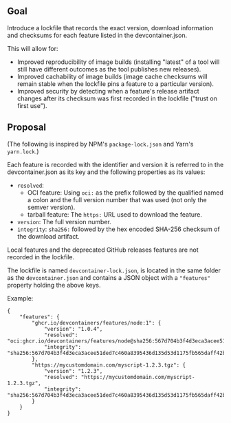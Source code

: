 ## Goal

Introduce a lockfile that records the exact version, download information and checksums for each feature listed in the devcontainer.json.

This will allow for:
- Improved reproducibility of image builds (installing "latest" of a tool will still have different outcomes as the tool publishes new releases).
- Improved cachability of image builds (image cache checksums will remain stable when the lockfile pins a feature to a particular version).
- Improved security by detecting when a feature's release artifact changes after its checksum was first recorded in the lockfile ("trust on first use").

## Proposal

(The following is inspired by NPM's `package-lock.json` and Yarn's `yarn.lock`.)

Each feature is recorded with the identifier and version it is referred to in the devcontainer.json as its key and the following properties as its values:
- `resolved`:
    - OCI feature: Using `oci:` as the prefix followed by the qualified named a colon and the full version number that was used (not only the semver version).
    - tarball feature: The `https:` URL used to download the feature.
- `version`: The full version number.
- `integrity`: `sha256:` followed by the hex encoded SHA-256 checksum of the download artifact.

Local features and the deprecated GitHub releases features are not recorded in the lockfile.

The lockfile is named `devcontainer-lock.json`, is located in the same folder as the `devcontainer.json` and contains a JSON object with a `"features"` property holding the above keys.

Example:

```jsonc
{
    "features": {
        "ghcr.io/devcontainers/features/node:1": {
            "version": "1.0.4",
            "resolved": "oci:ghcr.io/devcontainers/features/node@sha256:567d704b3f4d3eca3acee51ded7c460a8395436d135d53d1175fb565daff42b8",
            "integrity": "sha256:567d704b3f4d3eca3acee51ded7c460a8395436d135d53d1175fb565daff42b8"
        },
        "https://mycustomdomain.com/myscript-1.2.3.tgz": {
            "version": "1.2.3",
            "resolved": "https://mycustomdomain.com/myscript-1.2.3.tgz",
            "integrity": "sha256:567d704b3f4d3eca3acee51ded7c460a8395436d135d53d1175fb565daff42b8"
        }
    }
}
```
